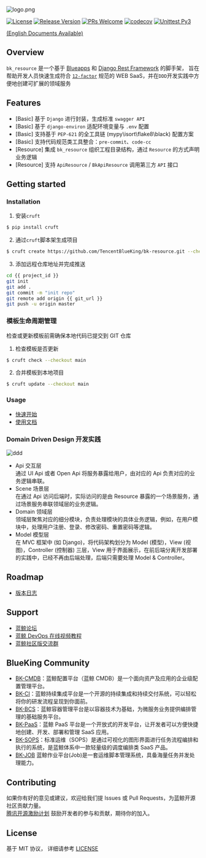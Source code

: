 ![logo.png](assests/logo.png)

[![License](https://img.shields.io/badge/license-MIT-brightgreen.svg?style=flat)](https://github.com/TencentBlueKing/bk-resource/blob/main/LICENSE.txt)
[![Release Version](https://img.shields.io/badge/release-0.4.13-brightgreen.svg)](https://github.com/TencentBlueKing/bk-resource/releases)
[![PRs Welcome](https://img.shields.io/badge/PRs-welcome-brightgreen.svg)](https://github.com/TencentBlueKing/bk-resource/pulls)
[![codecov](https://codecov.io/gh/TencentBlueKing/bk-resource/branch/main/graph/badge.svg)](https://codecov.io/gh/TencentBlueKing/bk-resource)
[![Unittest Py3](https://github.com/TencentBlueKing/bk-resource/actions/workflows/unittest.yml/badge.svg)](https://github.com/TencentBlueKing/bk-resource/actions/workflows/unittest.yml)

[(English Documents Available)](readme_en.md)

## Overview

`bk_resource` 是一个基于 [Blueapps](https://github.com/TencentBlueKing/blueapps) 和 [Django Rest Framework](https://github.com/encode/django-rest-framework) 的脚手架，
旨在帮助开发人员快速生成符合 [`12-factor`](https://12factor.net/) 规范的 WEB SaaS，并在`DDD`开发实践中方便地创建可扩展的领域服务

## Features

- [Basic] 基于 `Django` 进行封装，生成标准 `swagger API`
- [Basic] 基于 `django-environ` 适配环境变量与 `.env` 配置
- [Basic] 支持基于 `PEP-621` 的全工具链 (mypy\isort\flake8\black) 配置方案
- [Basic] 支持代码规范类工具整合：`pre-commit`、`code-cc`
- [Resource] 集成 `bk_resource` 组织工程目录结构，通过 `Resource` 的方式声明业务逻辑
- [Resource] 支持 `ApiResource` / `BkApiResource` 调用第三方 `API` 接口

## Getting started

### Installation

1. 安装`cruft`

```bash
$ pip install cruft
```

2. 通过`cruft`脚本架生成项目

```bash
$ cruft create https://github.com/TencentBlueKing/bk-resource.git --checkout main --directory template
```

3. 添加远程仓库地址并完成推送

```bash
cd {{ project_id }}
git init
git add .
git commit -m "init repo"
git remote add origin {{ git_url }}
git push -u origin master
```

### 模板生命周期管理

检查或更新模板前需确保本地代码已提交到 GIT 仓库

1. 检查模板是否更新

```bash
$ cruft check --checkout main
```

2. 合并模板到本地项目

```bash
$ cruft update --checkout main
```

### Usage

- [快速开始](template/readme.md)
- [使用文档](docs/usage.md)

### Domain Driven Design 开发实践

![ddd](assests/framework.png)

- Api 交互层   
    通过 UI Api 或者 Open Api 将服务暴露给用户，由对应的 Api 负责对应的业务逻辑串联。
- Scene 场景层   
    在通过 Api 访问后端时，实际访问的是由 Resource 暴露的一个场景服务，通过场景服务串联领域层的业务逻辑。
- Domain 领域层   
    领域层聚焦对应的细分模块，负责处理模块的具体业务逻辑，例如，在用户模块中，处理用户注册、登录、修改密码、重置密码等逻辑。
- Model 模型层   
    在 MVC 框架中 (如 Django)，将代码架构划分为 Model (模型)，View (视图)，Controller (控制器) 三层，View 用于界面展示，在前后端分离开发部署的实践中，已经不再由后端处理，后端只需要处理 Model & Controller。

## Roadmap

- [版本日志](release.md)

## Support

- [蓝鲸论坛](https://bk.tencent.com/s-mart/community)
- [蓝鲸 DevOps 在线视频教程](https://bk.tencent.com/s-mart/video/)
- [蓝鲸社区版交流群](https://jq.qq.com/?_wv=1027&k=5zk8F7G)

## BlueKing Community

- [BK-CMDB](https://github.com/Tencent/bk-cmdb)：蓝鲸配置平台（蓝鲸 CMDB）是一个面向资产及应用的企业级配置管理平台。
- [BK-CI](https://github.com/Tencent/bk-ci)：蓝鲸持续集成平台是一个开源的持续集成和持续交付系统，可以轻松将你的研发流程呈现到你面前。
- [BK-BCS](https://github.com/Tencent/bk-bcs)：蓝鲸容器管理平台是以容器技术为基础，为微服务业务提供编排管理的基础服务平台。
- [BK-PaaS](https://github.com/Tencent/bk-paas)：蓝鲸 PaaS 平台是一个开放式的开发平台，让开发者可以方便快捷地创建、开发、部署和管理 SaaS 应用。
- [BK-SOPS](https://github.com/Tencent/bk-sops)：标准运维（SOPS）是通过可视化的图形界面进行任务流程编排和执行的系统，是蓝鲸体系中一款轻量级的调度编排类 SaaS 产品。
- [BK-JOB](https://github.com/Tencent/bk-job) 蓝鲸作业平台(Job)是一套运维脚本管理系统，具备海量任务并发处理能力。

## Contributing

如果你有好的意见或建议，欢迎给我们提 Issues 或 Pull Requests，为蓝鲸开源社区贡献力量。   
[腾讯开源激励计划](https://opensource.tencent.com/contribution) 鼓励开发者的参与和贡献，期待你的加入。

## License

基于 MIT 协议， 详细请参考 [LICENSE](LICENSE.txt)
